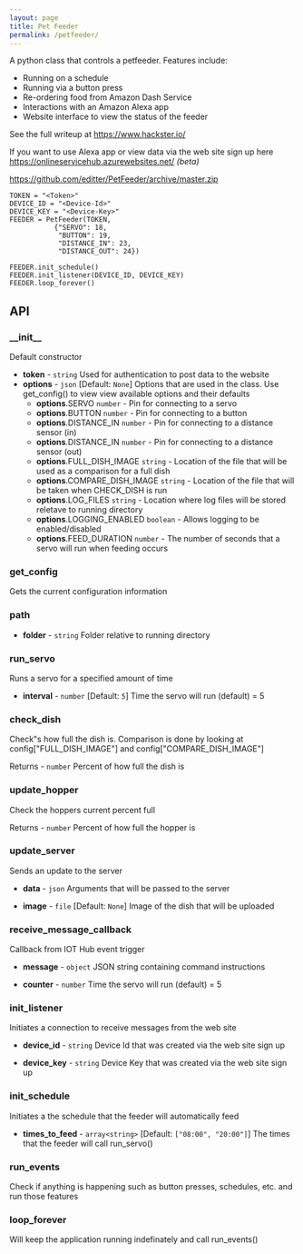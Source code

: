 ```yaml
---
layout: page
title: Pet Feeder
permalink: /petfeeder/
---
```


<!--# PetFeeder-->

A python class that controls a petfeeder.
Features include:
* Running on a schedule
* Running via a button press
* Re-ordering food from Amazon Dash Service
* Interactions with an Amazon Alexa app
* Website interface to view the status of the feeder

See the full writeup at <https://www.hackster.io/>

If you want to use Alexa app or view data via the web site sign up here <https://onlineservicehub.azurewebsites.net/> *(beta)*

<https://github.com/editter/PetFeeder/archive/master.zip>

```
TOKEN = "<Token>"
DEVICE_ID = "<Device-Id>"
DEVICE_KEY = "<Device-Key>"
FEEDER = PetFeeder(TOKEN,
           {"SERVO": 18,
            "BUTTON": 19,
            "DISTANCE_IN": 23,
            "DISTANCE_OUT": 24})

FEEDER.init_schedule()
FEEDER.init_listener(DEVICE_ID, DEVICE_KEY)
FEEDER.loop_forever()
```

## API


### \_\_init__
Default constructor
* **token** - `string`
Used for authentication to post data to the website
* **options** - `json` [Default: `None`]
Options that are used in the class. Use get_config() to view view available options and their defaults
  * **options**.SERVO `number` - Pin for connecting to a servo
  * **options**.BUTTON `number` - Pin for connecting to a button
  * **options**.DISTANCE_IN `number` - Pin for connecting to a distance sensor (in)
  * **options**.DISTANCE_IN `number` - Pin for connecting to a distance sensor (out)
  * **options**.FULL_DISH_IMAGE `string` - Location of the file that will be used as a comparison for a full dish
  * **options**.COMPARE_DISH_IMAGE `string` - Location of the file that will be taken when CHECK_DISH is run
  * **options**.LOG_FILES `string` - Location where log files will be stored reletave to running directory
  * **options**.LOGGING_ENABLED `boolean` - Allows logging to be enabled/disabled
  * **options**.FEED_DURATION `number` - The number of seconds that a servo will run when feeding occurs


### get_config
Gets the current configuration information


### path

* **folder** - `string`
Folder relative to running directory


### run_servo
Runs a servo for a specified amount of time

* **interval** - `number` [Default: `5`]
Time the servo will run (default) = 5


### check_dish
Check"s how full the dish is. Comparison is done by looking at config["FULL_DISH_IMAGE"] and config["COMPARE_DISH_IMAGE"]

Returns - `number`
Percent of how full the dish is


### update_hopper
Check the hoppers current percent full

Returns - `number`
Percent of how full the hopper is


### update_server
Sends an update to the server

* **data** - `json`
Arguments that will be passed to the server

* **image** - `file` [Default: `None`]
Image of the dish that will be uploaded


### receive_message_callback
Callback from IOT Hub event trigger

* **message** - `object`
JSON string containing command instructions

* **counter** - `number`
Time the servo will run (default) = 5


### init_listener
Initiates a connection to receive messages from the web site

* **device_id** - `string`
Device Id that was created via the web site sign up

* **device_key** - `string`
Device Key that was created via the web site sign up


### init_schedule
Initiates a the schedule that the feeder will automatically feed

* **times_to_feed** - `array<string>` [Default: `["08:00", "20:00"]`]
The times that the feeder will call run_servo()


### run_events
Check if anything is happening such as button presses, schedules, etc. and run those features


### loop_forever
Will keep the application running indefinately and call run_events()
